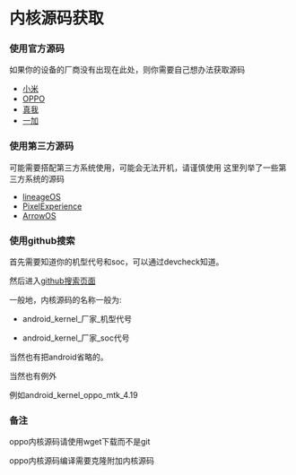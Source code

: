 # 内核源码获取
### 使用官方源码
如果你的设备的厂商没有出现在此处，则你需要自己想办法获取源码
- [小米](https://github.com/MiCode/Xiaomi_Kernel_OpenSource/)
- [OPPO](https://github.com/oppo-source)
- [真我](https://github.com/realme-kernel-opensource)
- [一加](https://github.com/OnePlusOSS)
### 使用第三方源码
可能需要搭配第三方系统使用，可能会无法开机，请谨慎使用
这里列举了一些第三方系统的源码
- [lineageOS](https://github.com/lineageos)
- [PixelExperience](https://github.com/PixelExperience-Devices)
- [ArrowOS](https://github.com/ArrowOS-Devices)


### 使用github搜索
首先需要知道你的机型代号和soc，可以通过devcheck知道。

然后进入[github搜索页面](https://github.com/search)

一般地，内核源码的名称一般为:

- android_kernel_厂家_机型代号

- android_kernel_厂家_soc代号

当然也有把android省略的。

当然也有例外

例如android_kernel_oppo_mtk_4.19


### 备注
oppo内核源码请使用wget下载而不是git

oppo内核源码编译需要克隆附加内核源码